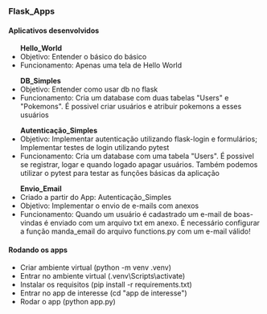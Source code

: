 ### Flask_Apps ###

#### Aplicativos desenvolvidos ####

<ul>
    <b>Hello_World</b>
    <li>Objetivo: Entender o básico do básico</li>
    <li>Funcionamento: Apenas uma tela de Hello World</li> 
</ul>
<ul>
    <b>DB_Simples</b>
    <li>Objetivo: Entender como usar db no flask</li>
    <li>Funcionamento: Cria um database com duas tabelas "Users" e "Pokemons". É possivel criar usuários e atribuir pokemons a esses usuários</li> 
</ul>
<ul>
    <b>Autenticação_Simples</b>
    <li>Objetivo: Implementar autenticação utilizando flask-login e formulários; Implementar testes de login utilizando pytest</li>
    <li>Funcionamento: Cria um database com uma tabela "Users". É possivel se registrar, logar e quando logado apagar usuários. Também podemos utilizar o pytest para testar as funções básicas da aplicação</li>
</ul>
<ul>
    <b>Envio_Email</b>
    <li>Criado a partir do App: Autenticação_Simples</li>
    <li>Objetivo: Implementar o envio de e-mails com anexos</li>
    <li>Funcionamento: Quando um usuário é cadastrado um e-mail de boas-vindas é enviado com um arquivo txt em anexo. É necessário configurar a função manda_email do arquivo functions.py com um e-mail válido!</li>
</ul>

#### Rodando os apps ####

- Criar ambiente virtual (python -m venv .venv)
- Entrar no ambiente virtual (.venv\Scripts\activate)
- Instalar os requisitos (pip install -r requirements.txt)
- Entrar no app de interesse (cd "app de interesse")
- Rodar o app (python app.py)

